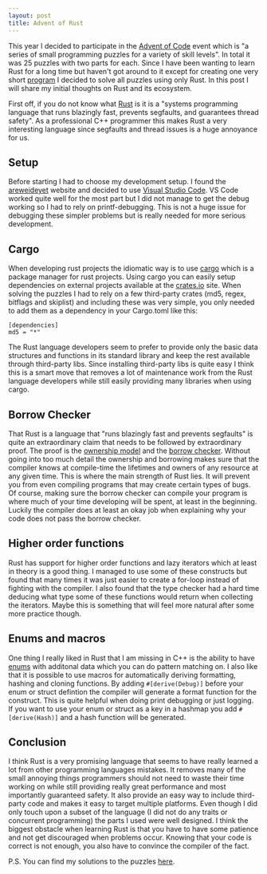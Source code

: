 ```yaml
---
layout: post 
title: Advent of Rust 
---
```


This year I decided to participate in the [Advent of Code](http://adventofcode.com/) event which is "a series of small programming puzzles for a variety of skill levels". In total it was 25 puzzles with two parts for each. Since I have been wanting to learn Rust for a long time but haven't got around to it except for creating one very short [program](http://github.com/karjonas/rimgdiff) I decided to solve all puzzles using only Rust. In this post I will share my initial thoughts on Rust and its ecosystem. 

First off, if you do not know what [Rust](https://www.rust-lang.org/) is it is a "systems programming language that runs blazingly fast, prevents segfaults, and guarantees thread safety". As a professional C++ programmer this makes Rust a very interesting language since segfaults and thread issues is a huge annoyance for us.

## Setup
Before starting I had to choose my development setup. I found the [areweideyet](https://areweideyet.com/) website and decided to use [Visual Studio Code](https://code.visualstudio.com/). VS Code worked quite well for the most part but I did not manage to get the debug working so I had to rely on printf-debugging. This is not a huge issue for debugging these simpler problems but is really needed for more serious development.

## Cargo
When developing rust projects the idiomatic way is to use [cargo](http://doc.crates.io/) which is a package manager for rust projects. Using cargo you can easily setup dependencies on external projects available at the [crates.io](https://crates.io/) site. When solving the puzzles I had to rely on a few third-party crates (md5, regex, bitflags and skiplist) and including these was very simple, you only needed to add them as a dependency in your Cargo.toml like this:
```
[dependencies]
md5 = "*"
```

The Rust language developers seem to prefer to provide only the basic data structures and functions in its standard library and keep the rest available through third-party libs. Since installing third-party libs is quite easy I think this is a smart move that removes a lot of maintenance work from the Rust language developers while still easily providing many libraries when using cargo.

## Borrow Checker
That Rust is a language that "runs blazingly fast and prevents segfaults" is quite an extraordinary claim that needs to be followed by extraordinary proof. The proof is the [ownership model](https://doc.rust-lang.org/book/ownership.html) and the [borrow checker](https://doc.rust-lang.org/book/references-and-borrowing.html). Without going into too much detail the ownership and borrowing makes sure that the compiler knows at compile-time the lifetimes and owners of any resource at any given time. This is where the main strength of Rust lies. It will prevent you from even compiling programs that may create certain types of bugs. Of course, making sure the borrow checker can compile your program is where much of your time developing will be spent, at least in the beginning. Luckily the compiler does at least an okay job when explaining why your code does not pass the borrow checker.

## Higher order functions
Rust has support for higher order functions and lazy iterators which at least in theory is a good thing. I managed to use some of these constructs but found that many times it was just easier to create a for-loop instead of fighting with the compiler. I also found that the type checker had a hard time deducing what type some of these functions would return when collecting the iterators. Maybe this is something that will feel more natural after some more practice though.

## Enums and macros
One thing I really liked in Rust that I am missing in C++ is the ability to have [enums](https://doc.rust-lang.org/book/enums.html) with additonal data which you can do pattern matching on. I also like that it is possible to use macros for automatically deriving formatting, hashing and cloning functions. By adding ```#[derive(Debug)]``` before your enum or struct defintion the compiler will generate a format function for the construct. This is quite helpful when doing print debugging or just logging. If you want to use your enum or struct as a key in a hashmap you add ```#[derive(Hash)]``` and a hash function will be generated.

## Conclusion
I think Rust is a very promising language that seems to have really learned a lot from other programming languages mistakes. It removes many of the small annoying things programmers should not need to waste their time working on while still providing really great performance and most importantly guaranteed safety. It also provide an easy way to include third-party code and makes it easy to target multiple platforms. Even though I did only touch upon a subset of the language (I did not do any traits or concurrent programming) the parts I used were well designed. I think the biggest obstacle when learning Rust is that you have to have some patience and not get discouraged when problems occur. Knowing that your code is correct is not enough, you also have to convince the compiler of the fact. 

P.S. You can find my solutions to the puzzles [here](https://github.com/karjonas/aoc2016).
